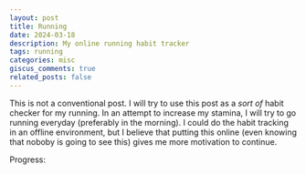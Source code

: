 ```yaml
---
layout: post
title: Running 
date: 2024-03-18
description: My online running habit tracker
tags: running
categories: misc
giscus_comments: true
related_posts: false
---
```


This is not a conventional post. I will try to use this post as a *sort of* habit checker for my running. In an attempt to increase my stamina, I will try to go running everyday (preferably in the morning). I could do the habit tracking in an offline environment, but I believe that putting this online (even knowing that noboby is going to see this) gives me more motivation to continue.

Progress: 
